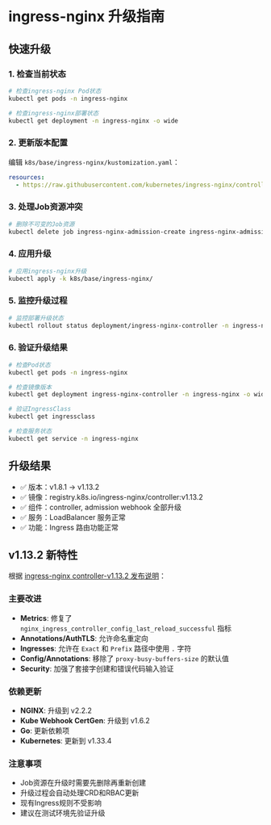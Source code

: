 # ingress-nginx 升级指南

## 快速升级

### 1. 检查当前状态
```bash
# 检查ingress-nginx Pod状态
kubectl get pods -n ingress-nginx

# 检查ingress-nginx部署状态
kubectl get deployment -n ingress-nginx -o wide
```

### 2. 更新版本配置
编辑 `k8s/base/ingress-nginx/kustomization.yaml`：
```yaml
resources:
  - https://raw.githubusercontent.com/kubernetes/ingress-nginx/controller-v1.13.2/deploy/static/provider/cloud/deploy.yaml
```

### 3. 处理Job资源冲突
```bash
# 删除不可变的Job资源
kubectl delete job ingress-nginx-admission-create ingress-nginx-admission-patch -n ingress-nginx
```

### 4. 应用升级
```bash
# 应用ingress-nginx升级
kubectl apply -k k8s/base/ingress-nginx/
```

### 5. 监控升级过程
```bash
# 监控部署升级状态
kubectl rollout status deployment/ingress-nginx-controller -n ingress-nginx
```

### 6. 验证升级结果
```bash
# 检查Pod状态
kubectl get pods -n ingress-nginx

# 检查镜像版本
kubectl get deployment ingress-nginx-controller -n ingress-nginx -o wide

# 验证IngressClass
kubectl get ingressclass

# 检查服务状态
kubectl get service -n ingress-nginx
```

## 升级结果
- ✅ 版本：v1.8.1 → v1.13.2
- ✅ 镜像：registry.k8s.io/ingress-nginx/controller:v1.13.2
- ✅ 组件：controller, admission webhook 全部升级
- ✅ 服务：LoadBalancer 服务正常
- ✅ 功能：Ingress 路由功能正常

## v1.13.2 新特性
根据 [ingress-nginx controller-v1.13.2 发布说明](https://github.com/kubernetes/ingress-nginx/releases/tag/controller-v1.13.2)：

### 主要改进
- **Metrics**: 修复了 `nginx_ingress_controller_config_last_reload_successful` 指标
- **Annotations/AuthTLS**: 允许命名重定向
- **Ingresses**: 允许在 `Exact` 和 `Prefix` 路径中使用 `.` 字符
- **Config/Annotations**: 移除了 `proxy-busy-buffers-size` 的默认值
- **Security**: 加强了套接字创建和错误代码输入验证

### 依赖更新
- **NGINX**: 升级到 v2.2.2
- **Kube Webhook CertGen**: 升级到 v1.6.2
- **Go**: 更新依赖项
- **Kubernetes**: 更新到 v1.33.4

### 注意事项
- Job资源在升级时需要先删除再重新创建
- 升级过程会自动处理CRD和RBAC更新
- 现有Ingress规则不受影响
- 建议在测试环境先验证升级
